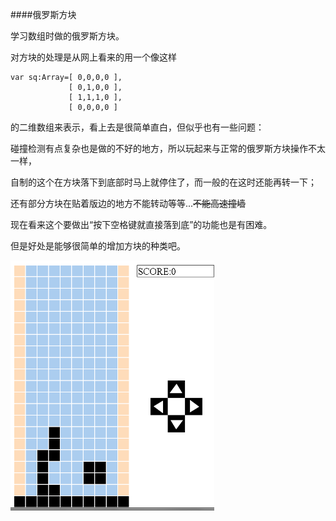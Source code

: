 ####俄罗斯方块

学习数组时做的俄罗斯方块。

对方块的处理是从网上看来的用一个像这样

```
var sq:Array=[ 0,0,0,0 ],
             [ 0,1,0,0 ],
             [ 1,1,1,0 ],
             [ 0,0,0,0 ]
```
的二维数组来表示，看上去是很简单直白，但似乎也有一些问题：

碰撞检测有点复杂也是做的不好的地方，所以玩起来与正常的俄罗斯方块操作不太一样，

自制的这个在方块落下到底部时马上就停住了，而一般的在这时还能再转一下；

还有部分方块在贴着版边的地方不能转动等等...~~不能高速撞墙~~

现在看来这个要做出“按下空格键就直接落到底”的功能也是有困难。

但是好处是能够很简单的增加方块的种类吧。

<img src="https://raw.githubusercontent.com/CloudTsang/AS3Works/master/picture/tetris1.PNG" height="400"/>